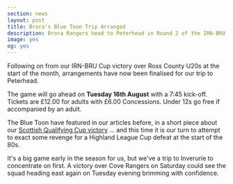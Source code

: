```yaml
---
section: news
layout: post
title: Brora's Blue Toon Trip Arranged
description: Brora Rangers head to Peterhead in Round 2 of the IRN-BRU Cup
image: yes
og: yes
---
```

Following on from our IRN-BRU Cup victory over Ross County U20s at the start of the month, arrangements have now been finalised for our trip to Peterhead.

The game will go ahead on **Tuesday 16th August** with a 7:45 kick-off. Tickets are £12.00 for adults with £6.00 Concessions. Under 12s go free if accompanied by an adult.

The Blue Toon have featured in our articles before, in a short piece about our [Scottish Qualifying Cup victory](/2016/04/04/the-final-countdown.html) ... and this time it is our turn to attempt to exact some revenge for a Highland League Cup defeat at the start of the 80s.

It's a big game early in the season for us, but we've a trip to Inverurie to concentrate on first. A victory over Cove Rangers on Saturday could see the squad heading east again on Tuesday evening brimming with confidence.